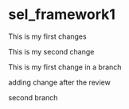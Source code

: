 # sel_framework1


This is my first changes

This is my second change

This is my first change in a branch

adding change after the review

second branch
